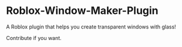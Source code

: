 # Roblox-Window-Maker-Plugin
A Roblox plugin that helps you create transparent windows with glass!

Contribute if you want. 
